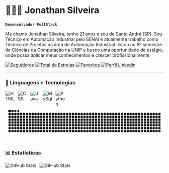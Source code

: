 # 👨🏻‍💻 Jonathan Silveira

**`Desenvolvedor FullStack`**

Me chamo Jonathan Silveira, tenho 21 anos e sou de Santo André (SP). Sou Técnico em Automação Industrial pelo SENAI e atualmente trabalho como Técnico de Projetos na área de Automação Industrial. Estou no 8º semestre de Ciências da Computação na UNIP e busco uma oportunidade de estágio, onde possa aplicar meus conhecimentos e crescer profissionalmente

   <p align="left">
      <a href="https://github.com/jonathansilveira?tab=followers">
         <img alt="Seguidores" title="Me siga no Github" src="https://custom-icon-badges.demolab.com/github/followers/jonathansilveira?color=%23E05D44&label=SEGUIDORES&logo=person&logoColor=white&style=for-the-badge&labelColor=CE4630"/></a> 
      <a href="https://github.com/jonathansilveira?tab=repositories&sort=stargazers">
         <img alt="Total de Estrelas" title="Total de estrelas GitHub" src="https://custom-icon-badges.demolab.com/github/stars/jonathansilveira?color=%23E1AD0E&logo=star&logoColor=white&style=for-the-badge&labelColor=C79600&label=ESTRELAS"/></a> 
      <a href="https://github.com/jonathansilveira?tab=stars">
         <img alt="Favoritos" title="Favoritos no GitHub" src="https://custom-icon-badges.demolab.com/badge/-%20Favoritos-green?color=55960c&style=for-the-badge&labelColor=488207&logo=bookmark"/></a>
      <a href="https://www.linkedin.com/in/jonathansilveira1/">
         <img alt="Perfil Linkedin" title="Me siga no Linkedin" src="https://custom-icon-badges.demolab.com/badge/-Linkedin-blue?color=blue&style=for-the-badge&logoColor=white&logo=In&labelColor=1d5884"/></a>
   </p>
    
---

### 🤖 Linguagens e Tecnologias

<img 
    align="left" 
    alt="HTML"
    title="HTML" 
    width="30px" 
    style="padding-right: 10px;" 
    src="https://cdn.jsdelivr.net/gh/devicons/devicon@latest/icons/html5/html5-original.svg" 
/>
<img 
    align="left" 
    alt="CSS" 
    title="CSS"
    width="30px" 
    style="padding-right: 10px;" 
    src="https://cdn.jsdelivr.net/gh/devicons/devicon@latest/icons/css3/css3-original.svg" 
/>
<img 
    align="left" 
    alt="Java" 
    title="Java"
    width="30px" 
    style="padding-right: 10px;" 
    src="https://cdn.jsdelivr.net/gh/devicons/devicon@latest/icons/java/java-original.svg" 
/>
<img 
    align="left" 
    alt="MySql"
    title="MySql" 
    width="30px" 
    style="padding-right: 10px;" 
    src="https://cdn.jsdelivr.net/gh/devicons/devicon@latest/icons/mysql/mysql-original.svg" 
/>
<img 
    align="left" 
    alt="Python" 
    title="Python"
    width="30px" 
    style="padding-right: 10px;" 
    src="https://cdn.jsdelivr.net/gh/devicons/devicon@latest/icons/python/python-original.svg" 
/>

<img src="https://raw.githubusercontent.com/jonathansilveira/jonathansilveira/output/snake.svg" alt="Snake animation" />

###


### 📊 Estatísticas

<p>
  <img 
    align="left" 
    alt="GitHub Stats" 
    height="200" 
    style="padding-right: 10px;" 
    src="https://github-readme-stats.vercel.app/api?username=jonathansilveira&locale=pt-br&show_icons=true&theme=dracula" 
    


<img 
      align="left" 
      alt="GitHub Stats" 
      height="200" 
      src="https://github-readme-stats.vercel.app/api/top-langs/?username=jonathansilveira&layout=compact&theme=dracula&custom_title=Tecnologias&langs_count=9" 
  />

</p>





